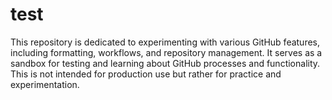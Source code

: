 # test
This repository is dedicated to experimenting with various GitHub features, including formatting, workflows, and repository management. It serves as a sandbox for testing and learning about GitHub processes and functionality. This is not intended for production use but rather for practice and experimentation.
